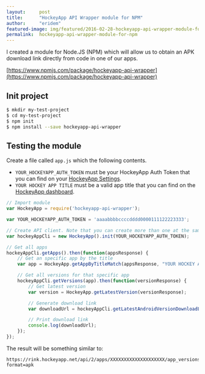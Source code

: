 ```yaml
---
layout:     post
title:      "HockeyApp API Wrapper module for NPM"
author:     "eridem"
featured-image: img/featured/2016-02-28-hockeyapp-api-wrapper-module-for-npm.jpg
permalink:  hockeyapp-api-wrapper-module-for-npm
---
```


I created a module for Node.JS (NPM) which will allow us to obtain an APK download link directly from code in one of our apps.

[https://www.npmjs.com/package/hockeyapp-api-wrapper](https://www.npmjs.com/package/hockeyapp-api-wrapper)

## Init project

```bash
$ mkdir my-test-project
$ cd my-test-project
$ npm init
$ npm install --save hockeyapp-api-wrapper
```

## Testing the module

Create a file called ```app.js``` which the following contents.

*   ```YOUR_HOCKEYAPP_AUTH_TOKEN``` must be your HockeyApp Auth Token that you can find on your [HockeyApp Settings](https://rink.hockeyapp.net/manage/auth_tokens).
*   ```YOUR HOCKEY APP TITLE``` must be a valid app title that you can find on the [HockeyApp dashboard](https://rink.hockeyapp.net/manage/dashboard).

```javascript
// Import module
var HockeyApp = require('hockeyapp-api-wrapper');

var YOUR_HOCKEYAPP_AUTH_TOKEN = 'aaaabbbbccccdddd0000111122223333';

// Create API client. Note that you can create more than one at the same time.
var hockeyAppCli = new HockeyApp().init(YOUR_HOCKEYAPP_AUTH_TOKEN);

// Get all apps
hockeyAppCli.getApps().then(function(appsResponse) {
    // Get an specific app by the title
    var app = HockeyApp.getAppByTitleMatch(appsResponse, "YOUR HOCKEY APP TITLE");

    // Get all versions for that specific app
    hockeyAppCli.getVersions(app).then(function(versionResponse) {
        // Get latest version
        var version = HockeyApp.getLatestVersion(versionResponse);

        // Generate download link
        var downloadUrl = hockeyAppCli.getLatestAndroidVersionDownloadLink(app, version);

        // Print download link
        console.log(downloadUrl);
    });
});
```

The result will be something similar to:

```
https://rink.hockeyapp.net/api/2/apps/XXXXXXXXXXXXXXXXXXXX/app_versions/XXXX?format=apk
```
